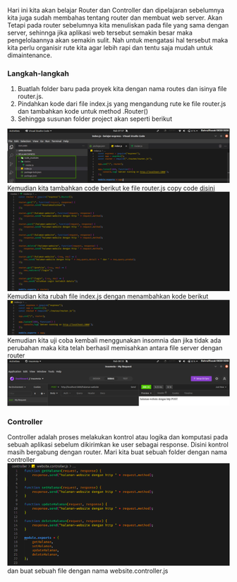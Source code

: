 Hari ini kita akan belajar Router dan Controller dan dipelajaran sebelumnya kita juga sudah membahas tentang router dan membuat web server. Akan Tetapi pada router sebelumnya kita menuliskan pada file yang sama dengan server, sehinnga jika aplikasi web tersebut semakin besar maka pengelolaannya akan semakin sulit. Nah untuk mengatasi hal tersebut maka kita perlu organisir rute kita agar lebih rapi dan tentu saja mudah untuk dimaintenance.

### Langkah-langkah
1. Buatlah folder baru pada proyek kita dengan nama routes dan isinya file router.js. 
2. Pindahkan kode dari file index.js yang mengandung rute ke file router.js dan tambahkan kode untuk method .Router() 
3. Sehingga susunan folder project akan seperti berikut <br>

![](https://github.com/Bahrul-Rozak/Belajar-Node-JS/blob/main/05_Router_dan_Controller/image/folder.jpg) <br>
Kemudian kita tambahkan code berikut ke file router.js copy code [disini](https://github.com/Bahrul-Rozak/Belajar-Node-JS/blob/main/05_Router_dan_Controller/routes/router.js)<br>
![](https://github.com/Bahrul-Rozak/Belajar-Node-JS/blob/main/05_Router_dan_Controller/image/router.png) <br>
Kemudian kita rubah file index.js dengan menambahkan kode berikut <br>
![](https://github.com/Bahrul-Rozak/Belajar-Node-JS/blob/main/05_Router_dan_Controller/image/index.png) <br>
Kemudian kita uji coba kembali menggunakan insomnia dan jika tidak ada perubahan maka kita telah berhasil memisahkan antara file server dengan router <br>
![](https://github.com/Bahrul-Rozak/Belajar-Node-JS/blob/main/05_Router_dan_Controller/image/hasil.png) 

### Controller
Controller adalah proses melakukan kontrol atau logika dan komputasi pada sebuah aplikasi sebelum dikirimkan ke user sebagai response. Disini kontrol masih bergabung dengan router. Mari kita buat sebuah folder dengan nama controller <br>
![](https://github.com/Bahrul-Rozak/Belajar-Node-JS/blob/main/05_Router_dan_Controller/image/website.png) <br>
dan buat sebuah file dengan nama website.controller.js <br>


